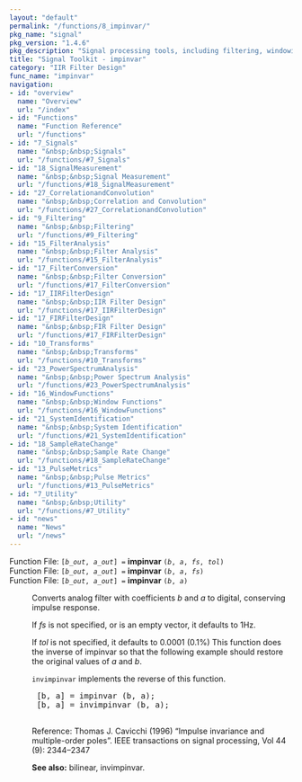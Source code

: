 ```yaml
---
layout: "default"
permalink: "/functions/8_impinvar/"
pkg_name: "signal"
pkg_version: "1.4.6"
pkg_description: "Signal processing tools, including filtering, windowing and display functions."
title: "Signal Toolkit - impinvar"
category: "IIR Filter Design"
func_name: "impinvar"
navigation:
- id: "overview"
  name: "Overview"
  url: "/index"
- id: "Functions"
  name: "Function Reference"
  url: "/functions"
- id: "7_Signals"
  name: "&nbsp;&nbsp;Signals"
  url: "/functions/#7_Signals"
- id: "18_SignalMeasurement"
  name: "&nbsp;&nbsp;Signal Measurement"
  url: "/functions/#18_SignalMeasurement"
- id: "27_CorrelationandConvolution"
  name: "&nbsp;&nbsp;Correlation and Convolution"
  url: "/functions/#27_CorrelationandConvolution"
- id: "9_Filtering"
  name: "&nbsp;&nbsp;Filtering"
  url: "/functions/#9_Filtering"
- id: "15_FilterAnalysis"
  name: "&nbsp;&nbsp;Filter Analysis"
  url: "/functions/#15_FilterAnalysis"
- id: "17_FilterConversion"
  name: "&nbsp;&nbsp;Filter Conversion"
  url: "/functions/#17_FilterConversion"
- id: "17_IIRFilterDesign"
  name: "&nbsp;&nbsp;IIR Filter Design"
  url: "/functions/#17_IIRFilterDesign"
- id: "17_FIRFilterDesign"
  name: "&nbsp;&nbsp;FIR Filter Design"
  url: "/functions/#17_FIRFilterDesign"
- id: "10_Transforms"
  name: "&nbsp;&nbsp;Transforms"
  url: "/functions/#10_Transforms"
- id: "23_PowerSpectrumAnalysis"
  name: "&nbsp;&nbsp;Power Spectrum Analysis"
  url: "/functions/#23_PowerSpectrumAnalysis"
- id: "16_WindowFunctions"
  name: "&nbsp;&nbsp;Window Functions"
  url: "/functions/#16_WindowFunctions"
- id: "21_SystemIdentification"
  name: "&nbsp;&nbsp;System Identification"
  url: "/functions/#21_SystemIdentification"
- id: "18_SampleRateChange"
  name: "&nbsp;&nbsp;Sample Rate Change"
  url: "/functions/#18_SampleRateChange"
- id: "13_PulseMetrics"
  name: "&nbsp;&nbsp;Pulse Metrics"
  url: "/functions/#13_PulseMetrics"
- id: "7_Utility"
  name: "&nbsp;&nbsp;Utility"
  url: "/functions/#7_Utility"
- id: "news"
  name: "News"
  url: "/news"
---
```

<dl class="first-deftypefn">
<dt class="deftypefn" id="index-impinvar"><span class="category-def">Function File: </span><span><code class="def-type">[<var class="var">b_out</var>, <var class="var">a_out</var>] =</code> <strong class="def-name">impinvar</strong> <code class="def-code-arguments">(<var class="var">b</var>, <var class="var">a</var>, <var class="var">fs</var>, <var class="var">tol</var>)</code><a class="copiable-link" href="#index-impinvar"></a></span></dt>
<dt class="deftypefnx def-cmd-deftypefn" id="index-impinvar-1"><span class="category-def">Function File: </span><span><code class="def-type">[<var class="var">b_out</var>, <var class="var">a_out</var>] =</code> <strong class="def-name">impinvar</strong> <code class="def-code-arguments">(<var class="var">b</var>, <var class="var">a</var>, <var class="var">fs</var>)</code><a class="copiable-link" href="#index-impinvar-1"></a></span></dt>
<dt class="deftypefnx def-cmd-deftypefn" id="index-impinvar-2"><span class="category-def">Function File: </span><span><code class="def-type">[<var class="var">b_out</var>, <var class="var">a_out</var>] =</code> <strong class="def-name">impinvar</strong> <code class="def-code-arguments">(<var class="var">b</var>, <var class="var">a</var>)</code><a class="copiable-link" href="#index-impinvar-2"></a></span></dt>
<dd><p>Converts analog filter with coefficients <var class="var">b</var> and <var class="var">a</var> to digital,
 conserving impulse response.
</p>
<p>If <var class="var">fs</var> is not specified, or is an empty vector, it defaults to 1Hz.
</p>
<p>If <var class="var">tol</var> is not specified, it defaults to 0.0001 (0.1%)
 This function does the inverse of impinvar so that the following example should
 restore the original values of <var class="var">a</var> and <var class="var">b</var>.
</p>
<p><code class="command">invimpinvar</code> implements the reverse of this function.
 </p><div class="example">
<pre class="example-preformatted"> [b, a] = impinvar (b, a);
 [b, a] = invimpinvar (b, a);
 </pre></div>

<p>Reference: Thomas J. Cavicchi (1996) &ldquo;Impulse invariance and multiple-order
 poles&rdquo;. IEEE transactions on signal processing, Vol 44 (9): 2344&ndash;2347
</p>

<p><strong class="strong">See also:</strong> bilinear, invimpinvar.
 </p></dd></dl>